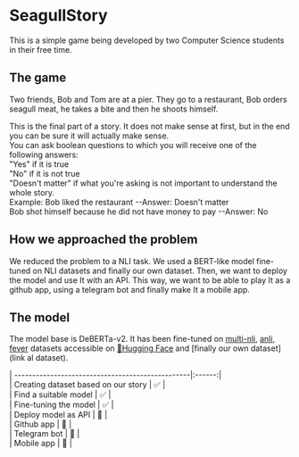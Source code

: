 # SeagullStory
This is a simple game being developed by two Computer Science students in their free time.

## The game
Two friends, Bob and Tom are at a pier. They go to a restaurant, Bob orders seagull meat, he takes a bite and then he shoots himself.  
  
This is the final part of a story. It does not make sense at first, but in the end you can be sure it will actually make sense.  
You can ask boolean questions to which you will receive one of the following answers:  
"Yes" if it is true  
"No" if it is not true  
"Doesn't matter" if what you're asking is not important to understand the whole story.  
Example: Bob liked the restaurant                                   --Answer: Doesn't matter  
         Bob shot himself because he did not have money to pay      --Answer: No  
  
## How we approached the problem
We reduced the problem to a NLI task. We used a BERT-like model fine-tuned on NLI datasets and finally our own dataset. Then, we want to deploy the model 
and use It with an API. This way, we want to be able to play It as a github app, using a telegram bot and finally make It a mobile app.  

## The model
The model base is DeBERTa-v2. It has been fine-tuned on [multi-nli](https://huggingface.co/datasets/multi_nli), [anli](https://huggingface.co/datasets/anli), 
[fever](https://huggingface.co/datasets/fever) datasets accessible on [🤗Hugging Face](https://huggingface.co/) and [finally our own dataset](link al dataset).  


| -------------------------------------------------|:------:|  
| Creating dataset based on our story              |   ✅    |  
| Find a suitable model                            |   ✅    |  
| Fine-tuning the model                            |   ✅    |  
| Deploy model as API                              |   🔲    |  
| Github app                                       |   🔳    |  
| Telegram bot                                     |   🔳    |  
| Mobile app                                       |   🔳    |  


